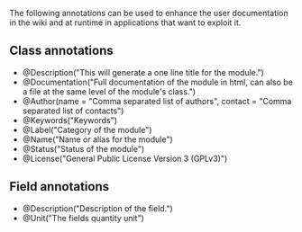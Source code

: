 The following annotations can be used to enhance the user documentation in the wiki and at runtime in applications that want to exploit it.

## Class annotations ##


  * @Description("This will generate a one line title for the module.")
  * @Documentation("Full documentation of the module in html, can also be a file at the same level of the module's class.")
  * @Author(name = "Comma separated list of authors", contact = "Comma separated list of contacts")
  * @Keywords("Keywords")
  * @Label("Category of the module")
  * @Name("Name or alias for the module")
  * @Status("Status of the module")
  * @License("General Public License Version 3 (GPLv3)")

## Field annotations ##

  * @Description("Description of the field.")
  * @Unit("The fields quantity unit")